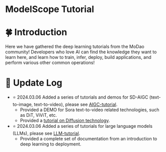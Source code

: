 # ModelScope Tutorial

# 🍀 Introduction

Here we have gathered the deep learning tutorials from the MoDao community! Developers who love AI can find the knowledge they want to learn here, and learn how to train, infer, deploy, build applications, and perform various other common operations!

# 🌿 Update Log

- ⭐️ 2024.03.06 Added a series of tutorials and demos for SD-AIGC (text-to-image, text-to-video), please see [AIGC-tutorial](./AIGC-tutorial).
  - Provided a DEMO for Sora text-to-video related technologies, such as DiT, ViViT, etc.
  - Provided a [tutorial on Diffusion technology](./AIGC-tutorial/基于Transformers，diffusion技术解析+实战.md).
- ⭐️ 2024.03.06 Added a series of tutorials for large language models (LLMs), please see [LLM-tutorial](./LLM-tutorial).
  - Provided a complete set of documentation from an introduction to deep learning to deployment.